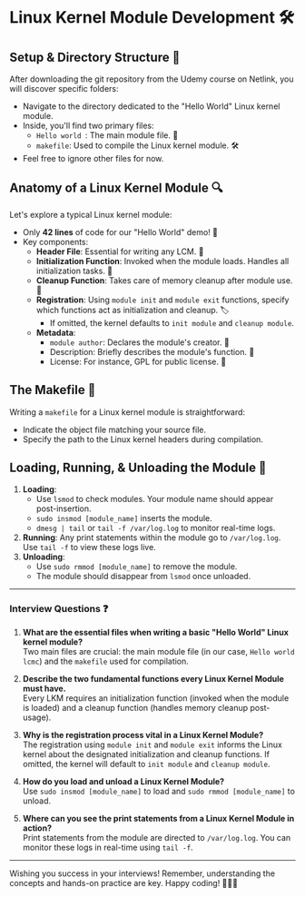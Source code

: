 # Linux Kernel Module Development 🛠️

## Setup & Directory Structure 📁
After downloading the git repository from the Udemy course on Netlink, you will discover specific folders:
- Navigate to the directory dedicated to the "Hello World" Linux kernel module.
- Inside, you'll find two primary files:
    - `Hello world `: The main module file. 📜
    - `makefile`: Used to compile the Linux kernel module. 🛠️
- Feel free to ignore other files for now.

## Anatomy of a Linux Kernel Module 🔍
Let's explore a typical Linux kernel module:
- Only **42 lines** of code for our "Hello World" demo! 🎉
- Key components:
    - **Header File**: Essential for writing any LCM. 📎
    - **Initialization Function**: Invoked when the module loads. Handles all initialization tasks. 🔌
    - **Cleanup Function**: Takes care of memory cleanup after module use. 🧹
    - **Registration**: Using `module init` and `module exit` functions, specify which functions act as initialization and cleanup. 🏷️
        - If omitted, the kernel defaults to `init module` and `cleanup module`.
    - **Metadata**: 
        - `module author`: Declares the module's creator. 👤
        - Description: Briefly describes the module's function. 📝
        - License: For instance, GPL for public license. 📜

## The Makefile 📄
Writing a `makefile` for a Linux kernel module is straightforward:
- Indicate the object file matching your source file.
- Specify the path to the Linux kernel headers during compilation.

## Loading, Running, & Unloading the Module 🔄
1. **Loading**: 
    - Use `lsmod` to check modules. Your module name should appear post-insertion.
    - `sudo insmod [module_name]` inserts the module.
    - `dmesg | tail` or `tail -f /var/log.log` to monitor real-time logs.
2. **Running**: Any print statements within the module go to `/var/log.log`. Use `tail -f` to view these logs live.
3. **Unloading**: 
    - Use `sudo rmmod [module_name]` to remove the module. 
    - The module should disappear from `lsmod` once unloaded.

---

### Interview Questions ❓

1. **What are the essential files when writing a basic "Hello World" Linux kernel module?**  
   Two main files are crucial: the main module file (in our case, `Hello world lcmc`) and the `makefile` used for compilation.

2. **Describe the two fundamental functions every Linux Kernel Module must have.**  
   Every LKM requires an initialization function (invoked when the module is loaded) and a cleanup function (handles memory cleanup post-usage).

3. **Why is the registration process vital in a Linux Kernel Module?**  
   The registration using `module init` and `module exit` informs the Linux kernel about the designated initialization and cleanup functions. If omitted, the kernel will default to `init module` and `cleanup module`.

4. **How do you load and unload a Linux Kernel Module?**  
   Use `sudo insmod [module_name]` to load and `sudo rmmod [module_name]` to unload.

5. **Where can you see the print statements from a Linux Kernel Module in action?**  
   Print statements from the module are directed to `/var/log.log`. You can monitor these logs in real-time using `tail -f`.

---

Wishing you success in your interviews! Remember, understanding the concepts and hands-on practice are key. Happy coding! 🚀📝🐧
